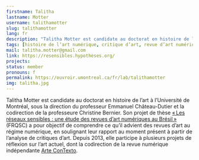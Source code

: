 ```yaml
---
firstname: Talitha
lastname: Motter
username: talithamotter
slug: talithamotter
lang: fr
description: "Talitha Motter est candidate au doctorat en histoire de l’art à l’Université de Montréal."
tags: [histoire de l’art numérique, critique d’art, revue d’art numérique, brésil]
mail: talitha.motter@gmail.com
link: https://resensibles.hypotheses.org/
projects: 
status: member
pronouns: f
permalink: https://ouvroir.umontreal.ca/fr/lab/talithamotter
img: talitha.jpg
---
```


Talitha Motter est candidate au doctorat en histoire de l’art à l’Université de Montréal, sous la direction du professeur Emmanuel Château-Dutier et la codirection de la professeure Christine Bernier. Son projet de thèse [« Les réseaux sensibles : une étude des revues d’art numériques au Brésil »](https://resensibles.hypotheses.org/) (FRQSC) a pour objectif de comprendre ce qu’il advient des revues d’art au régime numérique, en soulignant leur rapport au moment présent à partir de l’analyse de critiques d’art. Depuis 2013, elle participe à plusieurs projets de réflexion sur l’art actuel, dont la codirection de la revue numérique indépendante [Arte ConTexto](https://artcontexto.com.br/).
